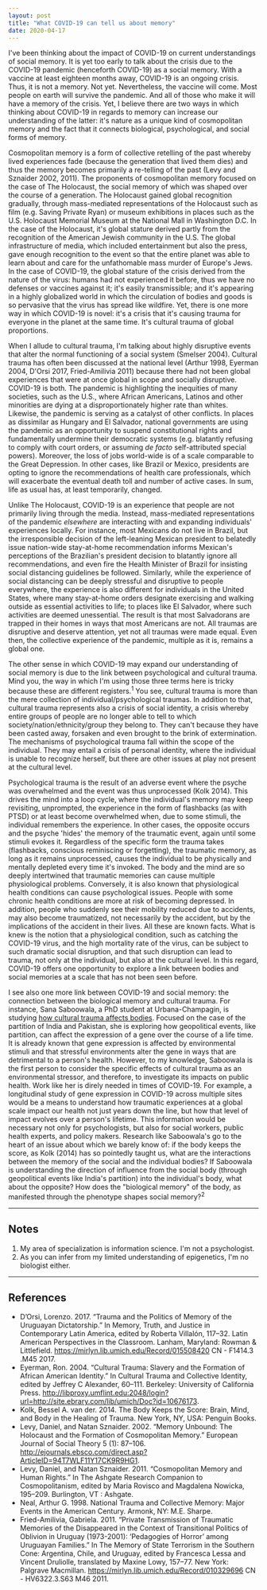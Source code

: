 ```yaml
---
layout: post
title: "What COVID-19 can tell us about memory"
date: 2020-04-17
---
```


I've been thinking about the impact of COVID-19 on current understandings of social memory. It is yet too early to talk about the crisis due to the COVID-19 pandemic (henceforth COVID-19) as a social memory. With a vaccine  at least eighteen months away, COVID-19 is an ongoing crisis. Thus, it is not a memory. Not yet. Nevertheless, the vaccine will come. Most people on earth will survive the pandemic. And all of those who make it will have a memory of the crisis. Yet, I believe there are two ways in which thinking about COVID-19 in regards to memory can increase our understanding of the latter: it's nature as a unique kind of cosmopolitan memory and the fact that it connects biological, psychological, and social forms of memory.

Cosmopolitan memory is a form of collective retelling of the past whereby lived experiences fade (because the generation that lived them dies) and thus the memory becomes primarily a re-telling of the past (Levy and Sznaider 2002, 2011). The proponents of cosmopolitan memory focused on the case of The Holocaust, the social memory of which was shaped over the course of a generation. The Holocaust gained global recognition gradually, through mass-mediated representations of the Holocaust such as film (e.g. Saving Private Ryan) or museum exhibitions in places such as the U.S. Holocaust Memorial Museum at the National Mall in Washington D.C. In the case of the Holocaust, it's global stature derived partly from the recognition of the American Jewish community in the U.S. The global infrastructure of media, which included entertainment but also the press, gave enough recognition to the event so that the entire planet was able to learn about and care for the unfathomable mass murder of Europe's Jews. In the case of COVID-19, the global stature of the crisis derived from the nature of the virus: humans had not experienced it before, thus we have no defenses or vaccines against it; it's easily transmissible; and it's appearing in a highly globalized world in which the circulation of bodies and goods is so pervasive that the virus has spread like wildfire. Yet, there is one more way in which COVID-19 is novel: it's a crisis that it's causing trauma for everyone in the planet at the same time. It's cultural trauma of global proportions.

When I allude to cultural trauma, I'm talking about highly disruptive events that alter the normal functioning of a social system (Smelser 2004). Cultural trauma has often been discussed at the national level (Arthur 1998, Eyerman 2004, D'Orsi 2017, Fried-Amilivia 2011) because there had not been global experiences that were at once global in scope and socially disruptive. COVID-19 is both. The pandemic is highlighting the inequities of many societies, such as the U.S., where African Americans, Latinos and other minorities are dying at a disproportionately higher rate than whites. Likewise, the pandemic is serving as a catalyst of other conflicts. In places as dissimilar as Hungary and El Salvador, national governments are using the pandemic as an opportunity to suspend constitutional rights and fundamentally undermine their democratic systems (e.g. blatantly refusing to comply with court orders, or assuming *de facto* self-attributed special powers). Moreover, the loss of jobs world-wide is of a scale comparable to the Great Depression. In other cases, like Brazil or Mexico, presidents are opting to ignore the recommendations of health care professionals, which will exacerbate the eventual death toll and number of active cases. In sum, life as usual has, at least temporarily, changed.

Unlike The Holocaust, COVID-19 is an experience that people are not primarily living through the media. Instead, mass-mediated representations of the pandemic *elsewhere* are interacting with and expanding individuals' experiences locally. For instance, most Mexicans do not live in Brazil, but the irresponsible decision of the left-leaning Mexican president to belatedly issue  nation-wide stay-at-home recommendation informs Mexican's perceptions of the Brazilian's president decision to blatantly ignore all recommendations, and even fire the Health Minister of Brazil for insisting social distancing guidelines be followed. Similarly, while the experience of social distancing can be deeply stressful and disruptive to people everywhere, the experience is also different for individuals in the United States, where many stay-at-home orders designate exercising and walking outside as essential activities to life; to places like El Salvador, where such activities are deemed unessential. The result is that most Salvadorans are trapped in their homes in ways that most Americans are not. All traumas are disruptive and deserve attention, yet not all traumas were made equal. Even then, the collective experience of the pandemic, multiple as it is, remains a global one.

The other sense in which COVID-19 may expand our understanding of social memory is due to the link between psychological and cultural trauma. Mind you, the way in which I'm using those three terms here is tricky because these are different registers.<sup>1</sup> You see, cultural trauma is more than the mere collection of individual/psychological traumas. In addition to that, cultural trauma represents also a crisis of social identity, a crisis whereby entire groups of people are no longer able to tell to which society/nation/ethnicity/group they belong to. They can't because they have been casted away, forsaken and even brought to the brink of extermination. The mechanisms of psychological trauma fall within the scope of the individual. They may entail a crisis of personal identity, where the individual is unable to recognize herself, but there are other issues at play not present at the cultural level.

Psychological trauma is the result of an adverse event where the psyche was overwhelmed and the event was thus unprocessed (Kolk 2014). This drives the mind into a loop cycle, where the individual's memory may keep revisiting, unprompted, the experience in the form of flashbacks (as with PTSD) or at least become overwhelmed when, due to some stimuli, the individual remembers the experience. In other cases, the opposite occurs and the psyche 'hides' the memory of the traumatic event, again until some stimuli evokes it. Regardless of the specific form the trauma takes (flashbacks, conscious reminiscing or forgetting), the traumatic memory, as long as it remains unprocessed, causes the individual to be physically and mentally depleted every time it's invoked. The body and the mind are so deeply intertwined that traumatic memories can cause multiple physiological problems. Conversely, it is also known that physiological health conditions can cause psychological issues. People with some chronic health conditions are more at risk of becoming depressed. In addition, people who suddenly see their mobility reduced due to accidents, may also become traumatized, not necessarily by the accident, but by the implications of the accident in their lives. All these are known facts. What is knew is the notion that a physiological condition, such as catching the COVID-19 virus, and the high mortality rate of the virus, can be subject to such dramatic social disruption, and that such disruption can lead to trauma, not only at the individual, but also at the cultural level. In this regard, COVID-19 offers one opportunity to explore a link between bodies and social memories at a scale that has not been seen before.

I see also one more link between COVID-19 and social memory: the connection between the biological memory and cultural trauma. For instance, Sana Saboowala, a PhD student at Urbana-Champagin, is studying [how cultural trauma affects bodies](https://www.youtube.com/watch?v=k5lDqHDouiU). Focused on the case of the partition of India and Pakistan, she is exploring how geopolitical events, like partition, can affect the expression of a gene over the course of a life time. It is already known that gene expression is affected by environmental stimuli and that stressful environments alter the gene in ways that are detrimental to a person's health. However, to my knowledge, Saboowala is the first person to consider the specific effects of cultural trauma as an environmental stressor, and therefore, to investigate its impacts on public health. Work like her is direly needed in times of COVID-19. For example, a longitudinal study of gene expression in COVID-19 across multiple sites would be a means to understand how traumatic experiences at a global scale impact our health not just years down the line, but how that level of impact evolves over a person's lifetime. This information would be necessary not only for psychologists, but also for social workers, public health experts, and policy makers. Research like Saboowala's go to the heart of an issue about which we barely know of: if the body keeps the score, as Kolk (2014) has so pointedly taught us, what are the interactions between the memory of the social and the individual bodies? If Saboowala is understanding the direction of influence from the social body (through geopolitical events like India's partition) into the individual's body, what about the opposite? How does the "biological memory" of the body, as manifested through the phenotype shapes social memory?<sup>2</sup>

---
## Notes
1. My area of specialization is information science. I'm not a psychologist.
2. As you can infer from my limited understanding of epigenetics, I'm no biologist either.

---

## References
- D’Orsi, Lorenzo. 2017. “Trauma and the Politics of Memory of the Uruguayan Dictatorship.” In Memory, Truth, and Justice in Contemporary Latin America, edited by Roberta Villalón, 117–32. Latin American Perspectives in the Classroom. Lanham, Maryland: Rowman & Littlefield. https://mirlyn.lib.umich.edu/Record/015508420 CN  - F1414.3 .M45 2017.
- Eyerman, Ron. 2004. “Cultural Trauma: Slavery and the Formation of African American Identity.” In Cultural Trauma and Collective Identity, edited by Jeffrey C Alexander, 60–111. Berkeley: University of California Press. http://libproxy.umflint.edu:2048/login?url=http://site.ebrary.com/lib/umich/Doc?id=10676173.
- Kolk, Bessel A. van der. 2014. The Body Keeps the Score: Brain, Mind, and Body in the Healing of Trauma. New York, NY, USA: Penguin Books.
- Levy, Daniel, and Natan Sznaider. 2002. “Memory Unbound: The Holocaust and the Formation of Cosmopolitan Memory.” European Journal of Social Theory 5 (1): 87–106. http://ejournals.ebsco.com/direct.asp?ArticleID=94T7WLF11Y17CK9R9HG1.
- Levy, Daniel, and Natan Sznaider. 2011. “Cosmopolitan Memory and Human Rights.” In The Ashgate Research Companion to Cosmopolitanism, edited by Maria Rovisco and Magdalena Nowicka, 195–209. Burlington, VT : Ashgate.
- Neal, Arthur G. 1998. National Trauma and Collective Memory: Major Events in the American Century. Armonk, NY: M.E. Sharpe.
- Fried-Amilivia, Gabriela. 2011. “Private Transmission of Traumatic Memories of the Disappeared in the Context of Transitional Politics of Oblivion in Uruguay (1973-2001): ‘Pedagogies of Horror’ among Uruguayan Families.” In The Memory of State Terrorism in the Southern Cone: Argentina, Chile, and Uruguay, edited by Francesca Lessa and Vincent Druliolle, translated by Maxine Lowy, 157–77. New York: Palgrave Macmillan. https://mirlyn.lib.umich.edu/Record/010329696 CN  - HV6322.3.S63 M46 2011.
